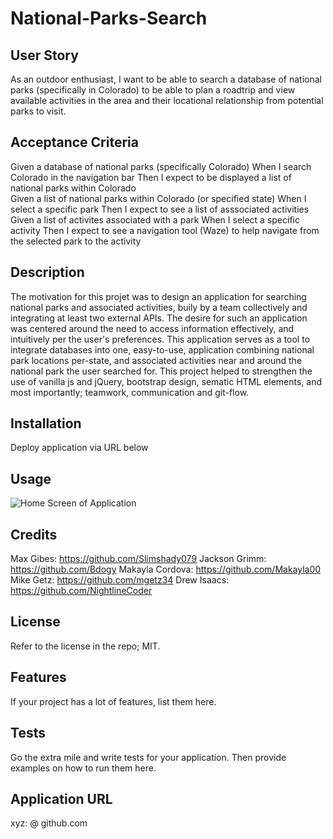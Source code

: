 # National-Parks-Search

## User Story

As an outdoor enthusiast, I want to be able to search a database of national parks (specifically in Colorado) to be able to plan
a roadtrip and view available activities in the area and their locational relationship from potential parks to visit.

## Acceptance Criteria

Given a database of national parks (specifically Colorado)
When I search Colorado in the navigation bar
Then I expect to be displayed a list of national parks within Colorado  
Given a list of national parks within Colorado (or specified state)
When I select a specific park
Then I expect to see a list of asssociated activities
Given a list of activites associated with a park
When I select a specific activity
Then I expect to see a navigation tool (Waze) to help navigate from the selected park to the activity

## Description

The motivation for this projet was to design an application for searching national parks and associated activities,
buily by a team collectively and integrating at least two external APIs.
The desire for such an application was centered around the need to access information effectively, and intuitively per the user's preferences.
This application serves as a tool to integrate databases into one, easy-to-use, application combining national park locations per-state, and associated activities
near and around the national park the user searched for.
This project helped to strengthen the use of vanilla js and jQuery, bootstrap design, sematic HTML elements, and most importantly; teamwork, communication and git-flow.

## Installation

Deploy application via URL below

## Usage

![Home Screen of Application](assets/images/screenshot.png)

## Credits

Max Gibes: https://github.com/Slimshady079
Jackson Grimm: https://github.com/Bdogy
Makayla Cordova: https://github.com/Makayla00
Mike Getz: https://github.com/mgetz34
Drew Isaacs: https://github.com/NightlineCoder

## License

Refer to the license in the repo; MIT.

## Features

If your project has a lot of features, list them here.

## Tests

Go the extra mile and write tests for your application. Then provide examples on how to run them here.

## Application URL

xyz: @ github.com
